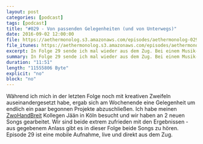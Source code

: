 ```yaml
---
layout: post
categories: [podcast]
tags: [podcast]
title: "#029 - Von passenden Gelegenheiten (und von Unterwegs)"
date: 2016-09-02 12:00:00
file: https://aethermonolog.s3.amazonaws.com/episodes/aethermonolog-029.mp3
file_itunes: https://aethermonolog.s3.amazonaws.com/episodes/aethermonolog-029.m4a
excerpt: In Folge 29 sende ich mal wieder aus dem Zug. Bei einem Musik-Wochenende in Köln konnte ich 2 neue Lieder richtig voranbringen und teile mit euch wie sie klingen und wie es dazu kam eine passende Gelegenheit zu finden.
summary: In Folge 29 sende ich mal wieder aus dem Zug. Bei einem Musik-Wochenende in Köln konnte ich 2 neue Lieder richtig voranbringen und teile mit euch wie sie klingen und wie es dazu kam eine passende Gelegenheit zu finden. Mehr Details zur Sendung findest du auf <a href="http://aethermonolog.de">aethermonolog.de</a>.
duration: "11:51"
length: "11555806 Byte"
explicit: "no"
block: "no"
---
```


Während ich mich in der letzten Folge noch mit kreativen Zweifeln auseinandergesetzt habe, ergab sich am Wochenende eine Gelegenheit um endlich ein paar begonnen Projekte abzuschließen. Ich habe meinen [ZwoHandBreit](http://www.zwohandbreit.de) Kollegen Jään in Köln besucht und wir haben an 2 neuen Songs gearbeitet. Wir sind beide extrem zufrieden mit den Ergebnissen - aus gegebenem Anlass gibt es in dieser Folge beide Songs zu hören.
Episode 29 ist eine mobile Aufnahme, live und direkt aus dem Zug.
